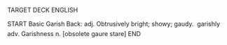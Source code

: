 TARGET DECK
ENGLISH

START
Basic
Garish
Back: adj. Obtrusively bright; showy; gaudy.  garishly adv. Garishness n. [obsolete gaure stare]
END
